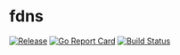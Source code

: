 # fdns

[![Release](https://img.shields.io/github/release/markus621/fdns.svg?style=flat-square)](https://github.com/markus621/fdns/releases/latest)
[![Go Report Card](https://goreportcard.com/badge/github.com/markus621/fdns)](https://goreportcard.com/report/github.com/markus621/fdns)
[![Build Status](https://travis-ci.org/markus621/fdns.svg?branch=master)](https://travis-ci.org/markus621/fdns)
